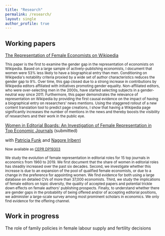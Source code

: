 ```yaml
---
title: "Research"
permalink: /research/
layout: single
author_profile: true
---
```


Working papers
-------------------
[The Representation of Female Economists on Wikipedia](https://nicolevenus.github.io/assets/JMP_NVenus.pdf)

<sub> This paper is the first to examine the gender gap in the representation of economists on Wikipedia. Based on a large sample of actively-publishing economists, I document that women were 53% less likely to have a biographical entry than men. Conditioning on Wikipedia's notability criteria proxied by a wide set of author characteristics reduces the gender gap to 9%. Over time, this gap closed due to a strong increase in contributions by Wikipedia editors affiliated with initiatives promoting gender equality. Non-affiliated editors, who were over-selecting men in the 2000s, have started selecting subjects in a gender-neutral way since 2011. Furthermore, this paper demonstrates the relevance of representation on Wikipedia by providing the first causal evidence on the impact of having a biographical entry on researchers' news mentions. Using the staggered rollout of a new content translation tool to predict page creations, I show that having a Wikipedia page significantly increases the number of mentions in the news and thereby boosts the visibility of researchers and their work in the public eye. <sub> 

[Women in Editorial Boards: An Investigation of Female Representation in Top Economic Journals](https://nicolevenus.github.io/assets/editor_gender_FunkIriberriVenus.pdf) (submitted)

with [Patricia Funk](https://sites.google.com/site/patriciafelicitasfunk/patricia-funks-research-webpage) and [Nagore Iriberri](https://sites.google.com/site/nagoreiriberri/)

<sub> Now available as [CEPR DP19303](https://cepr.org/publications/dp19303) <sub> 

<sub> We study the evolution of female representation in editorial roles for 15 top journals in economics from 1960 to 2019. We first document that the share of women in editorial roles has steadily increased over the past six decades. Second, we investigate whether this increase is due to an expansion of the pool of qualified female economists, or due to a change in the preference for appointing women. We find evidence for both using a large database on detailed CVs of more than 37,000 economists. Third, we study the implications of female editors on topic diversity, the quality of accepted papers and potential trickle down effects on female authors' publishing prospects. Finally, to understand whether there are gender gaps in the probability of being offered and/or of accepting editorial positions, we administer a large-scale survey among most prominent scholars in economics. We only find evidence for the offering channel. <sub> 

Work in progress
-------------------
The role of family policies in female labour supply and fertility decisions
